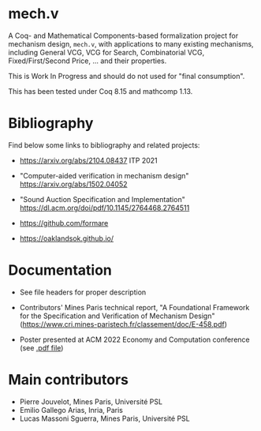 # mech.v

A Coq- and Mathematical Components-based formalization project for
mechanism design, `mech.v`, with applications to many existing
mechanisms, including General VCG, VCG for Search, Combinatorial VCG,
Fixed/First/Second Price, ... and their properties.

This is Work In Progress and should do not used for "final
consumption".

This has been tested under Coq 8.15 and mathcomp 1.13.

# Bibliography

Find below some links to bibliography and related projects:

- https://arxiv.org/abs/2104.08437
  ITP 2021

- "Computer-aided verification in mechanism design"
  https://arxiv.org/abs/1502.04052

- "Sound Auction Specification and Implementation"
  https://dl.acm.org/doi/pdf/10.1145/2764468.2764511

- https://github.com/formare

- https://oaklandsok.github.io/

# Documentation

- See file headers for proper description

- Contributors' Mines Paris technical report, "A Foundational Framework for the Specification and Verification of Mechanism Design" (https://www.cri.mines-paristech.fr/classement/doc/E-458.pdf)

- Poster presented at ACM 2022 Economy and Computation conference (see [.pdf file](2022-EC-poster/EC%20Poster%20landscape.pdf))

# Main contributors

- Pierre Jouvelot, Mines Paris, Université PSL
- Emilio Gallego Arias, Inria, Paris
- Lucas Massoni Sguerra, Mines Paris, Université PSL

